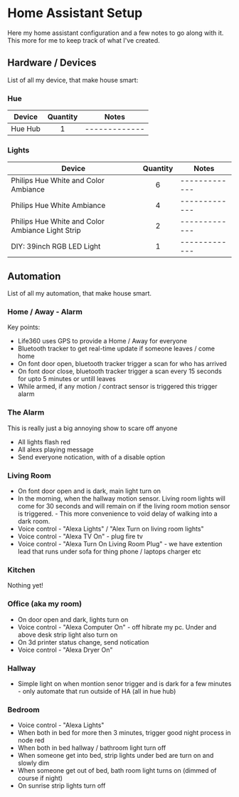 # Home Assistant Setup 
Here my home assistant configuration and a few notes to go along with it. This more for me to keep track of what I've created.

## Hardware / Devices
List of all my device, that make house smart:

### Hue
| Device  | Quantity | Notes |
| ------------- | :---: | ------------- | 
| Hue Hub | 1 | ------------- | 

### Lights
| Device  | Quantity | Notes |
| ------------- | :---: | ------------- | 
| Philips Hue White and Color Ambiance | 6 | ------------- | 
| Philips Hue White Ambiance | 4 | ------------- | 
| Philips Hue White and Color Ambiance Light Strip | 2 | ------------- | 
| DIY: 39inch RGB LED Light | 1 | ------------- | 

## Automation
List of all my automation, that make house smart. 

### Home / Away - Alarm
Key points: 
* Life360 uses GPS to provide a Home / Away for everyone
* Bluetooth tracker to get real-time update if someone leaves / come home
* On font door open, bluetooth tracker trigger a scan for who has arrived
* On font door close, bluetooth tracker trigger a scan every 15 seconds for upto 5 minutes or untill leaves
* While armed, if any motion / contract sensor is triggered this trigger alarm

### The Alarm
This is really just a big annoying show to scare off anyone
* All lights flash red
* All alexs playing message
* Send everyone notication, with of a disable option

### Living Room
* On font door open and is dark, main light turn on
* In the morning, when the hallway motion sensor. Living room lights will come for 30 seconds and will remain on if the living room motion sensor is triggered. - This more convenience to void delay of walking into a dark room.
* Voice control - "Alexa Lights" / "Alex Turn on living room lights"
* Voice control - "Alexa TV On" - plug fire tv
* Voice control - "Alexa Turn On Living Room Plug" - we have extention lead that runs under sofa for thing phone / laptops charger etc

### Kitchen
Nothing yet! 

### Office (aka my room)
* On door open and dark, lights turn on 
* Voice control - "Alexa Computer On" - off hibrate my pc. Under and above desk strip light also turn on
* On 3d printer status change, send notication
* Voice control - "Alexa Dryer On"

### Hallway
* Simple light on when montion senor trigger and is dark for a few minutes - only automate that run outside of HA (all in hue hub)

### Bedroom
* Voice control - "Alexa Lights"
* When both in bed for more then 3 minutes, trigger good night process in node red
* When both in bed hallway / bathroom light turn off
* When someone get into bed, strip lights under bed are turn on and slowly dim
* When someone get out of bed, bath room light turns on (dimmed of course if night)
* On sunrise strip lights turn off


